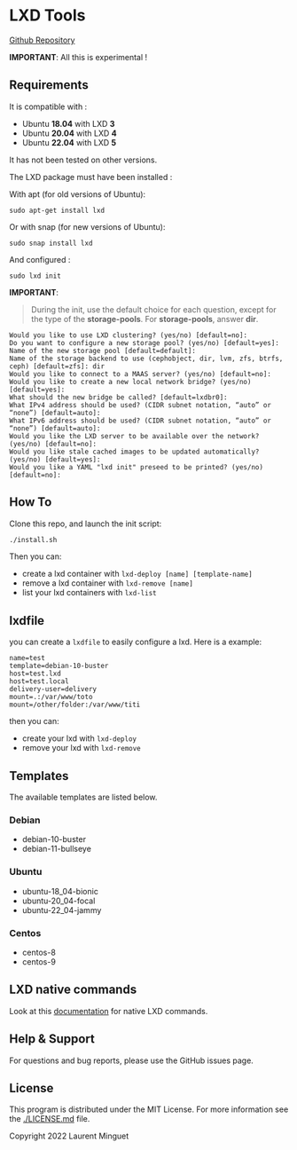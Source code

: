 # LXD Tools

[Github Repository](https://github.com/spipu/lxd-tools)

**IMPORTANT**: All this is experimental !

## Requirements

It is compatible with :

* Ubuntu **18.04** with LXD **3**
* Ubuntu **20.04** with LXD **4**
* Ubuntu **22.04** with LXD **5**
 
It has not been tested on other versions.

The LXD package must have been installed :

With apt (for old versions of Ubuntu): 

```shell
sudo apt-get install lxd
```

Or with snap (for new versions of Ubuntu):

```shell
sudo snap install lxd
```

And configured :

```shell
sudo lxd init
```

**IMPORTANT**:

> During the init, use the default choice for each question, except for the type of the **storage-pools**.
> For **storage-pools**, answer **dir**.

```text
Would you like to use LXD clustering? (yes/no) [default=no]: 
Do you want to configure a new storage pool? (yes/no) [default=yes]: 
Name of the new storage pool [default=default]: 
Name of the storage backend to use (cephobject, dir, lvm, zfs, btrfs, ceph) [default=zfs]: dir
Would you like to connect to a MAAS server? (yes/no) [default=no]: 
Would you like to create a new local network bridge? (yes/no) [default=yes]: 
What should the new bridge be called? [default=lxdbr0]: 
What IPv4 address should be used? (CIDR subnet notation, “auto” or “none”) [default=auto]: 
What IPv6 address should be used? (CIDR subnet notation, “auto” or “none”) [default=auto]: 
Would you like the LXD server to be available over the network? (yes/no) [default=no]: 
Would you like stale cached images to be updated automatically? (yes/no) [default=yes]: 
Would you like a YAML "lxd init" preseed to be printed? (yes/no) [default=no]: 
```

## How To

Clone this repo, and launch the init script:

```bash
./install.sh
```

Then you can:

  * create a lxd container with `lxd-deploy [name] [template-name]`
  * remove a lxd container with `lxd-remove [name]`
  * list your lxd containers with `lxd-list`

## lxdfile

you can create a `lxdfile` to easily configure a lxd. Here is a example:

```
name=test
template=debian-10-buster
host=test.lxd
host=test.local
delivery-user=delivery
mount=.:/var/www/toto
mount=/other/folder:/var/www/titi
```

then you can:

  * create your lxd with `lxd-deploy`
  * remove your lxd with `lxd-remove`

## Templates

The available templates are listed below.

### Debian

* debian-10-buster
* debian-11-bullseye

### Ubuntu

* ubuntu-18_04-bionic
* ubuntu-20_04-focal
* ubuntu-22_04-jammy

### Centos

* centos-8
* centos-9

## LXD native commands

Look at this [documentation](./LXD.md) for native LXD commands.

## Help & Support

For questions and bug reports, please use the GitHub issues page.

## License

This program is distributed under the MIT License. For more information see the [./LICENSE.md](./LICENSE.md) file.

Copyright 2022 Laurent Minguet
